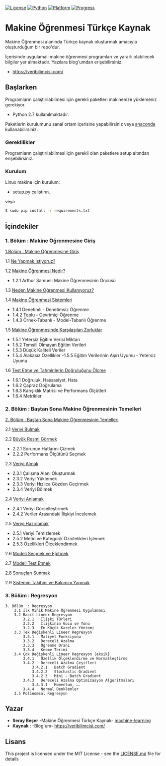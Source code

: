 [![License](https://img.shields.io/badge/license-MIT-blue.svg)](LICENSE)  [![Python](https://img.shields.io/badge/Python-2.7-blue.svg)](https://img.shields.io/badge/Python-2.7-blue.svg) [![Platform](https://img.shields.io/badge/Platform-Linux-orange.svg)](https://img.shields.io/badge/Platform-Linux-orange.svg)  [![Progress](https://img.shields.io/badge/Progress-%2510-brightgreen.svg)](https://img.shields.io/badge/Progress-%2510-brightgreen.svg)


# Makine Öğrenmesi Türkçe Kaynak

Makine Öğrenmesi alanında Türkçe kaynak oluşturmak amacıyla oluşturduğum bir repo'dur.

İçerisinde uygulamalı makine öğrenmesi programları ve yararlı olabilecek bilgiler yer almaktadır. Yazılara blog'umdan erişebilirsiniz.
*    https://veribilimcisi.com/

## Başlarken

Programların çalıştırılabilmesi için gerekli paketleri makinenize yüklemeniz gerekiyor. 
*   Python 2.7 kullanılmaktadır.

Paketlerin kurulumunu sanal ortam içerisine yapabilirsiniz veya [anaconda](https://anaconda.org/) kullanabilirsiniz.

### Gereklilikler

Programların çalıştırılabilmesi için gerekli olan paketlere setup altından erişebilirsiniz.

### Kurulum

Linux makine için kurulum:

* [setup.py](https://github.com/SerayBeser/machine-learning/blob/master/setup/setup.py) çalıştırın.

veya

```sh
$ sudo pip install -r requirements.txt
```

## İçindekiler

 
###	1.	Bölüm  : Makine Öğrenmesine Giriş
[1.Bölüm  : Makine Öğrenmesine Giriş](https://github.com/SerayBeser/makine-ogrenmesi/tree/master/B%C3%B6l%C3%BCm%201%20%20:%20Makine%20%C3%96%C4%9Frenmesine%20Giri%C5%9F)

1.1	[Ne Yapmak İstiyoruz?](https://github.com/SerayBeser/machine-learning/blob/master/B%C3%B6l%C3%BCm%201%20%20:%20Makine%20%C3%96%C4%9Frenmesine%20Giri%C5%9F/1.1%20Ne%20Yapmak%20%C4%B0stiyoruz%3F.pdf)

1.2	[Makine Öğrenmesi Nedir?](https://github.com/SerayBeser/machine-learning/blob/master/B%C3%B6l%C3%BCm%201%20%20:%20Makine%20%C3%96%C4%9Frenmesine%20Giri%C5%9F/1.2%20Makine%20%C3%96%C4%9Frenmesi%20Nedir%3F.pdf)
        
- 1.2.1	Arthur Samuel: Makine Öğrenmesinin Öncüsü

1.3	[Neden Makine Öğrenmesi Kullanıyoruz?](https://github.com/SerayBeser/machine-learning/blob/master/B%C3%B6l%C3%BCm%201%20%20:%20Makine%20%C3%96%C4%9Frenmesine%20Giri%C5%9F/1.3%20Neden%20Makine%20%C3%96%C4%9Frenmesi%20Kullan%C4%B1yoruz%3F.pdf)

1.4	[Makine Öğrenmesi Sistemleri](https://github.com/SerayBeser/machine-learning/blob/master/B%C3%B6l%C3%BCm%201%20%20:%20Makine%20%C3%96%C4%9Frenmesine%20Giri%C5%9F/1.4%20Makine%20%C3%96%C4%9Frenmesi%20Sistemleri.pdf)
- 1.4.1	Denetimli - Denetimsiz Öğrenme
- 1.4.2	Toplu - Çevrimiçi Öğrenme
- 1.4.3	Örnek-Tabanlı - Model-Tabanlı Öğrenme 

1.5	[Makine Öğrenmesinde Karşılaşılan Zorluklar](https://github.com/SerayBeser/machine-learning/blob/master/B%C3%B6l%C3%BCm%201%20%20:%20Makine%20%C3%96%C4%9Frenmesine%20Giri%C5%9F/1.5%20Makine%20%C3%96%C4%9Frenmesinde%20Kar%C5%9F%C4%B1la%C5%9F%C4%B1lan%20Zorluklar.pdf)
- 1.5.1	Yetersiz Eğitim Verisi Miktarı
- 1.5.2	Temsili Olmayan Eğitim Verileri
- 1.5.3	Düşük Kaliteli Veriler
- 1.5.4	Alakasız Özellikler
 -1.5.5	Eğitim Verilerinin Aşırı Uyumu - Yetersiz Uyumu
    		
1.6	[Test Etme ve Tahminlerin Doğruluğunu Ölçme](https://github.com/SerayBeser/machine-learning/blob/master/B%C3%B6l%C3%BCm%201%20%20:%20Makine%20%C3%96%C4%9Frenmesine%20Giri%C5%9F/1.6%20Test%20Etme%20ve%20Tahminlerin%20Do%C4%9Frulu%C4%9Funu%20%C3%96l%C3%A7me.pdf)
- 1.6.1	Doğruluk, Hassasiyet, Hata
- 1.6.2	Çapraz Doğrulama
- 1.6.3	Karışıklık Matrisi ve Performans Ölçütleri
- 1.6.4	Metrikler


###	2.	Bölüm   : Baştan Sona Makine Öğrenmesinin Temelleri

[2.	Bölüm   : Baştan Sona Makine Öğrenmesinin Temelleri](https://github.com/SerayBeser/makine-ogrenmesi/tree/master/B%C3%B6l%C3%BCm%202%20%20:%20%20Ba%C5%9Ftan%20Sona%20Makine%20%C3%96%C4%9Frenmesinin%20Temelleri)

2.1	[Veriyi Bulmak](https://github.com/SerayBeser/makine-ogrenmesi/blob/master/B%C3%B6l%C3%BCm%202%20%20:%20%20Ba%C5%9Ftan%20Sona%20Makine%20%C3%96%C4%9Frenmesinin%20Temelleri/2.1.%20Veriyi%20Bulmak.pdf)

2.2	[Büyük Resmi Görmek](https://github.com/SerayBeser/makine-ogrenmesi/blob/master/B%C3%B6l%C3%BCm%202%20%20:%20%20Ba%C5%9Ftan%20Sona%20Makine%20%C3%96%C4%9Frenmesinin%20Temelleri/2.2%20B%C3%BCy%C3%BCk%20Resmi%20G%C3%B6rmek.pdf)
- 2.2.1	Sorunun Hatlarını Çizmek
- 2.2.2	Performans Ölçütünü Seçmek
    		
2.3	[Veriyi Almak](https://github.com/SerayBeser/makine-ogrenmesi/blob/master/B%C3%B6l%C3%BCm%202%20%20:%20%20Ba%C5%9Ftan%20Sona%20Makine%20%C3%96%C4%9Frenmesinin%20Temelleri/2.3%20Veriyi%20Almak.pdf)
- 2.3.1	Çalışma Alanı Oluşturmak
- 2.3.2	Veriyi Yüklemek
- 2.3.3	Veriyi Hızlıca Gözden Geçirmek
- 2.3.4	Veriyi Bölmek

2.4	[Veriyi Anlamak](https://github.com/SerayBeser/makine-ogrenmesi/blob/master/B%C3%B6l%C3%BCm%202%20%20:%20%20Ba%C5%9Ftan%20Sona%20Makine%20%C3%96%C4%9Frenmesinin%20Temelleri/2.4%20Veriyi%20Anlamak.pdf)
- 2.4.1   Veriyi Görselleştirmek
- 2.4.2   Veriler Arasındaki İlişkiyi İncelemek
    		
2.5	[Veriyi Hazırlamak](https://github.com/SerayBeser/makine-ogrenmesi/blob/master/B%C3%B6l%C3%BCm%202%20%20:%20%20Ba%C5%9Ftan%20Sona%20Makine%20%C3%96%C4%9Frenmesinin%20Temelleri/2.5%20Veriyi%20Haz%C4%B1rlamak.pdf)
- 2.5.1   Veriyi Temizlemek
- 2.5.2   Metin ve Kategorik Öznitelikleri İşlemek
- 2.5.3   Özellikleri Ölçeklendirmek
        	
2.6	[Modeli Seçmek ve Eğitmek](https://github.com/SerayBeser/makine-ogrenmesi/blob/master/B%C3%B6l%C3%BCm%202%20%20:%20%20Ba%C5%9Ftan%20Sona%20Makine%20%C3%96%C4%9Frenmesinin%20Temelleri/2.6%20Modeli%20Se%C3%A7mek%20ve%20E%C4%9Fitmek.pdf)

2.7	[Modeli Test Etmek](https://github.com/SerayBeser/makine-ogrenmesi/blob/master/B%C3%B6l%C3%BCm%202%20%20:%20%20Ba%C5%9Ftan%20Sona%20Makine%20%C3%96%C4%9Frenmesinin%20Temelleri/2.7%20Modeli%20Test%20Etmek.pdf)

2.8	[Sonuçları Sunmak](https://github.com/SerayBeser/makine-ogrenmesi/blob/master/B%C3%B6l%C3%BCm%202%20%20:%20%20Ba%C5%9Ftan%20Sona%20Makine%20%C3%96%C4%9Frenmesinin%20Temelleri/2.8%20Sonu%C3%A7lar%C4%B1%20Sunmak.pdf)

2.9	[Sistemin Takibini ve Bakımını Yapmak](https://github.com/SerayBeser/makine-ogrenmesi/blob/master/B%C3%B6l%C3%BCm%202%20%20:%20%20Ba%C5%9Ftan%20Sona%20Makine%20%C3%96%C4%9Frenmesinin%20Temelleri/2.9%20Sistemin%20Takibini%20ve%20Bak%C4%B1m%C4%B1n%C4%B1%20Yapmak.pdf)


### 3. Bölüm  : Regresyon

    3. Bölüm  : Regresyon
        3.1 İlk Minik Makine Öğrenmesi Uygulaması
        3.2 Basit Lineer Regresyon
            3.2.1   İlişki Türleri
            3.2.2   İlişkinin Gücü ve Yönü
            3.2.3   En Küçük Kareler Yöntemi
        3.3 Tek Değişkenli Lineer Regresyon
            3.3.1   Maliyet Fonksiyonu
            3.3.2   Dereceli Azalma
            3.3.3   Öğrenme Oranı
            3.3.4   Kesme Terimi
        3.4 Çok Değişkenli Lineer Regresyon [eksik]
            3.4.1   Özellik Ölçeklendirme ve Normalleştirme
            3.4.2   Dereceli Azalma Çeşitleri
                3.4.2.1   Batch Gradient
                3.4.2.2   Stochastic Gradient
                3.4.2.3   Mini - Batch Gradient
            3.4.3   Dereceli Azalma Optimizasyon Algoritmaları
                3.4.3.1   Momentum, ….
            3.4.4   Normal Denklemler
        3.5 Polinomsal Regresyon 


## Yazar

* **Seray Beşer** -Makine Öğrenmesi Türkçe Kaynak- [machine-learning](https://github.com/SerayBeser/machine-learning)
* **Kaynak** : -Blog'um- https://veribilimcisi.com/

## Lisans


This project is licensed under the MIT License - see the [LICENSE.md](https://github.com/SerayBeser/machine-learning/blob/master/LICENSE.md) file for details





